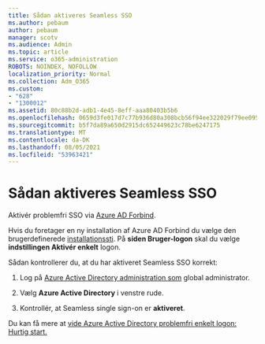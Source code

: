 ```yaml
---
title: Sådan aktiveres Seamless SSO
ms.author: pebaum
author: pebaum
manager: scotv
ms.audience: Admin
ms.topic: article
ms.service: o365-administration
ROBOTS: NOINDEX, NOFOLLOW
localization_priority: Normal
ms.collection: Adm_O365
ms.custom:
- "628"
- "1300012"
ms.assetid: 80c88b2d-adb1-4e45-8eff-aaa80403b5b6
ms.openlocfilehash: 0659d3fe017d7c77b936d80a308bcb56f94ee322029f79ee095ebeec0b8ea7c1
ms.sourcegitcommit: b5f7da89a650d2915dc652449623c78be6247175
ms.translationtype: MT
ms.contentlocale: da-DK
ms.lasthandoff: 08/05/2021
ms.locfileid: "53963421"
---
```

# <a name="how-to-enable-seamless-sso"></a>Sådan aktiveres Seamless SSO

Aktivér problemfri SSO via [Azure AD Forbind](https://docs.microsoft.com/azure/active-directory/connect/active-directory-aadconnect).
  
Hvis du foretager en ny installation af Azure AD Forbind du vælge den brugerdefinerede [installationssti](https://docs.microsoft.com/azure/active-directory/connect/active-directory-aadconnect-get-started-custom). På **siden Bruger-logon** skal du vælge **indstillingen Aktivér enkelt** logon.
  
Sådan kontrollerer du, at du har aktiveret Seamless SSO korrekt:
  
1. Log på [Azure Active Directory administration som](https://aad.portal.azure.com) global administrator.

2. Vælg **Azure Active Directory** i venstre rude.

3. Kontrollér, at Seamless single sign-on er **aktiveret**.

Du kan få mere at [vide Azure Active Directory problemfri enkelt logon: Hurtig start.](https://docs.microsoft.com/azure/active-directory/connect/active-directory-aadconnect-sso-quick-start)
  